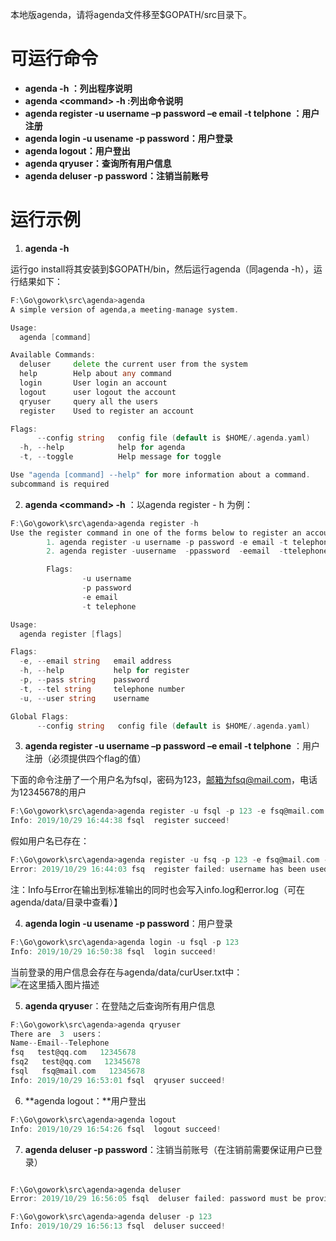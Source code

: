本地版agenda，请将agenda文件移至\$GOPATH/src目录下。

# 可运行命令

 - **agenda -h ：列出程序说明**
 - **agenda \<command> -h :列出命令说明**
 - **agenda register -u username –p password –e email -t telphone ：用户注册**
 - **agenda login -u usename -p password：用户登录**
 - **agenda logout：用户登出**
 - **agenda qryuser：查询所有用户信息**
 - **agenda deluser -p password：注销当前账号**

# 运行示例

1. **agenda -h**

运行go install将其安装到$GOPATH/bin，然后运行agenda（同agenda -h），运行结果如下：

```go
F:\Go\gowork\src\agenda>agenda
A simple version of agenda,a meeting-manage system.

Usage:
  agenda [command]

Available Commands:
  deluser     delete the current user from the system
  help        Help about any command
  login       User login an account
  logout      user logout the account
  qryuser     query all the users
  register    Used to register an account

Flags:
      --config string   config file (default is $HOME/.agenda.yaml)
  -h, --help            help for agenda
  -t, --toggle          Help message for toggle

Use "agenda [command] --help" for more information about a command.
subcommand is required
```
2. **agenda \<command> -h** ：以agenda register - h 为例：

```go
F:\Go\gowork\src\agenda>agenda register -h
Use the register command in one of the forms below to register an account:
        1. agenda register -u username -p password -e email -t telephone
        2. agenda register -uusername  -ppassword  -eemail  -ttelephone

        Flags:
                -u username
                -p password
                -e email
                -t telephone

Usage:
  agenda register [flags]

Flags:
  -e, --email string   email address
  -h, --help           help for register
  -p, --pass string    password
  -t, --tel string     telephone number
  -u, --user string    username

Global Flags:
      --config string   config file (default is $HOME/.agenda.yaml)
```

3. **agenda register -u username –p password –e email -t telphone** ：用户注册（必须提供四个flag的值）

下面的命令注册了一个用户名为fsql，密码为123，邮箱为fsq@mail.com，电话为12345678的用户
```go
F:\Go\gowork\src\agenda>agenda register -u fsql -p 123 -e fsq@mail.com -t 12345678
Info: 2019/10/29 16:44:38 fsql  register succeed!
```
假如用户名已存在：

```go
F:\Go\gowork\src\agenda>agenda register -u fsq -p 123 -e fsq@mail.com -t 12345678
Error: 2019/10/29 16:44:03 fsq  register failed: username has been used!
```
注：Info与Error在输出到标准输出的同时也会写入info.log和error.log（可在agenda/data/目录中查看）】

4. **agenda login -u usename -p password**：用户登录

```go
F:\Go\gowork\src\agenda>agenda login -u fsql -p 123
Info: 2019/10/29 16:50:38 fsql  login succeed!
```
当前登录的用户信息会存在与agenda/data/curUser.txt中：
![在这里插入图片描述](https://img-blog.csdnimg.cn/20191029165207534.png?x-oss-process=image/watermark,type_ZmFuZ3poZW5naGVpdGk,shadow_10,text_aHR0cHM6Ly9ibG9nLmNzZG4ubmV0L0V4Y2Vm,size_16,color_FFFFFF,t_70)

5. **agenda qryuse**r：在登陆之后查询所有用户信息


```go
F:\Go\gowork\src\agenda>agenda qryuser
There are  3  users：
Name--Email--Telephone
fsq   test@qq.com   12345678
fsq2   test@qq.com   12345678
fsql   fsq@mail.com   12345678
Info: 2019/10/29 16:53:01 fsql  qryuser succeed!
```
6. **agenda logout：**用户登出

```go
F:\Go\gowork\src\agenda>agenda logout
Info: 2019/10/29 16:54:26 fsql  logout succeed!
```

7. **agenda deluser -p password**：注销当前账号（在注销前需要保证用户已登录）

```go

F:\Go\gowork\src\agenda>agenda deluser 
Error: 2019/10/29 16:56:05 fsql  deluser failed: password must be provided

F:\Go\gowork\src\agenda>agenda deluser -p 123
Info: 2019/10/29 16:56:13 fsql  deluser succeed!
```